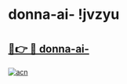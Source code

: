 # donna-ai- !jvzyu

# <h2><a href="https://6uzcsx.esa.edu.pl?title=donna-ai-&ref=jvzyu">🔗👉 🔴 donna-ai-</a></h2>

[![acn](https://github.com/user-attachments/assets/0f9c940e-d8b0-45ae-aac7-cd30a18b3e1c)](https://6uzcsx.esa.edu.pl?title=donna-ai-&ref=jvzyu)

